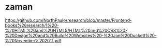 # zaman

https://github.com/NorthPaulo/research/blob/master/Frontend-books%26research/1%20-%20HTML%20and%20HTML5/HTML%20and%20CSS%20-%20Design%20and%20Build%20Websites%20-%20Jon%20Duckett%20-%20November%202011.pdf
